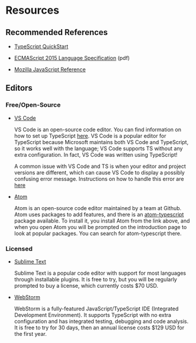 # Resources

## Recommended References

- [TypeScript QuickStart](https://www.typescriptlang.org/docs/handbook/release-notes/overview.html)

- [ECMAScript 2015 Language Specification](https://www.ecma-international.org/wp-content/uploads/ECMA-262_6th_edition_june_2015.pdf) (pdf)
- [Mozilla JavaScript Reference](https://developer.mozilla.org/en-US/docs/Web/JavaScript/Reference)

## Editors

### Free/Open-Source

- [VS Code](https://code.visualstudio.com)

  VS Code is an open-source code editor. You can find information on how to set up TypeScript [here](https://code.visualstudio.com/docs/languages/typescript). VS Code is a popular editor for TypeScript because Microsoft maintains both VS Code and TypeScript, so it works well with the language; VS Code supports TS without any extra configuration. In fact, VS Code was written using TypeScript!

  A common issue with VS Code and TS is when your editor and project versions are different, which can cause VS Code to display a possibly confusing error message. Instructions on how to handle this error are [here](https://code.visualstudio.com/docs/typescript/typescript-compiling#_using-newer-typescript-versions)

- [Atom](https://atom.io)

  Atom is an open-source code editor maintained by a team at Github. Atom uses packages to add features, and there is an [atom-typescript](https://atom.io/packages/atom-typescript) package available. To install it, you install Atom from the link above, and when you open Atom you will be prompted on the introduction page to look at popular packages. You can search for atom-typescript there.

### Licensed

- [Sublime Text](https://www.sublimetext.com)

  Sublime Text is a popular code editor with support for most languages through installable plugins. It is free to try, but you will be regularly prompted to buy a license, which currently costs \$70 USD.

- [WebStorm](https://www.jetbrains.com/webstorm/)

  WebStorm is a fully-featured JavaScript/TypeScript IDE (Integrated Development Environment). It supports TypeScript with no extra configuration and has integrated testing, debugging and code analysis. It is free to try for 30 days, then an annual license costs \$129 USD for the first year.
